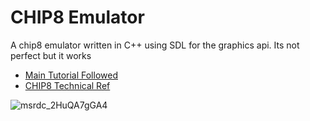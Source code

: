 # CHIP8 Emulator

A chip8 emulator written in C++ using SDL for the graphics api. Its not perfect but it works

- [Main Tutorial Followed](https://multigesture.net/articles/how-to-write-an-emulator-chip-8-interpreter/)
- [CHIP8 Technical Ref](http://devernay.free.fr/hacks/chip8/C8TECH10.HTM#2.0)

![msrdc_2HuQA7gGA4](https://github.com/user-attachments/assets/d354bfea-92e0-452c-a360-ef2129532936)
